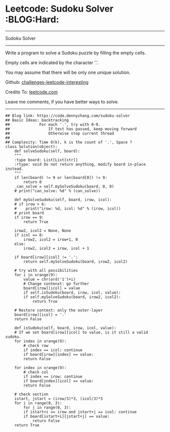 
# Leetcode: Sudoku Solver     :BLOG:Hard:

---

Sudoku Solver  

---

Write a program to solve a Sudoku puzzle by filling the empty cells.  

Empty cells are indicated by the character '.'.  

You may assume that there will be only one unique solution.  

Github: [challenges-leetcode-interesting](https://github.com/DennyZhang/challenges-leetcode-interesting/tree/master/problems/sudoku-solver)  

Credits To: [leetcode.com](https://leetcode.com/problems/sudoku-solver/description/)  

Leave me comments, if you have better ways to solve.  

---

    ## Blog link: https://code.dennyzhang.com/sudoku-solver
    ## Basic Ideas: backtracking
    ##             For each '.', try with 0-9.
    ##                 If test has passed, keep moving forward
    ##                 Otherwise stop current thread
    ##
    ## Complexity: Time O(k), k is the count of '.', Space ?
    class Solution(object):
        def solveSudoku(self, board):
    	"""
    	:type board: List[List[str]]
    	:rtype: void Do not return anything, modify board in-place instead.
    	"""
    	if len(board) != 9 or len(board[0]) != 9:
    	    return 0
    	_can_solve = self.mySolveSudoku(board, 0, 0)
    	# print("can_solve: %d" % (can_solve))
    
        def mySolveSudoku(self, board, irow, icol):
    	# if irow > 6:
    	#    print("irow: %d, icol: %d" % (irow, icol))
    	# print board
    	if irow == 9:
    	    return True
    
    	irow2, icol2 = None, None
    	if icol == 8:
    	    irow2, icol2 = irow+1, 0
    	else:
    	    irow2, icol2 = irow, icol + 1
    
    	if board[irow][icol] != '.':
    	    return self.mySolveSudoku(board, irow2, icol2)
    
    	# try with all possibilities
    	for i in xrange(9):
    	    value = chr(ord('1')+i)
    	    # Change contenxt: go further
    	    board[irow][icol] = value
    	    if self.isSudoku(board, irow, icol, value):
    		if self.mySolveSudoku(board, irow2, icol2):
    		    return True
    
    	# Restore context: only the outer-layer
    	board[irow][icol] = '.'
    	return False
    
        def isSudoku(self, board, irow, icol, value):
    	# If we set board[irow][icol] to value, is it still a valid sudoku.
    	for index in xrange(9):
    	    # check row
    	    if index == icol: continue
    	    if board[irow][index] == value:
    		return False
    
    	for index in xrange(9):
    	    # check col
    	    if index == irow: continue
    	    if board[index][icol] == value:
    		return False
    
    	# check section
    	istart, jstart = (irow/3)*3, (icol/3)*3
    	for i in range(0, 3):
    	    for j in range(0, 3):
    		if istart+i == irow and jstart+j == icol: continue
    		if board[istart+i][jstart+j] == value:
    		    return False
    	return True

